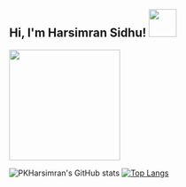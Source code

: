 <h2> Hi, I'm Harsimran Sidhu! <img src="https://media.giphy.com/media/mGcNjsfWAjY5AEZNw6/giphy.gif" width="50"></h2>

<img src="https://media.giphy.com/media/jpVuGo0JkAXJiuNNK7/giphy.gif" width="200">


![PKHarsimran's GitHub stats](https://github-readme-stats.vercel.app/api?username=PKHarsimran&show_icons=true&theme=radical)
[![Top Langs](https://github-readme-stats.vercel.app/api/top-langs/?username=PKHarsimran&layout=compact)](https://github.com/PKHarsimran/github-readme-stats)



